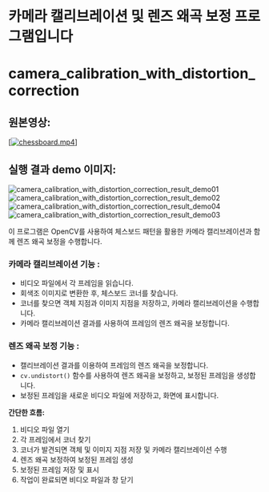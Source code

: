 # 카메라 캘리브레이션 및 렌즈 왜곡 보정 프로그램입니다
# camera_calibration_with_distortion_correction

## 원본영상:
[[![chessboard.mp4](https://img.youtube.com/vi/VIDEO_ID/0.jpg)]](https://github.com/yunee19/camera_calibration_with_distortion_correction/assets/133479803/8f58ea9a-8ec2-47c9-a7e8-362fbc3eec37)

## 실행 결과 demo 이미지:
![camera_calibration_with_distortion_correction_result_demo01](https://github.com/yunee19/camera_calibration_with_distortion_correction/assets/133479803/a377ccbe-f919-446e-8f8a-724f8f89d0a3)
![camera_calibration_with_distortion_correction_result_demo02](https://github.com/yunee19/camera_calibration_with_distortion_correction/assets/133479803/3782055d-181b-469c-ac19-5eab12f0e818)
![camera_calibration_with_distortion_correction_result_demo04](https://github.com/yunee19/camera_calibration_with_distortion_correction/assets/133479803/e5a317df-7e32-452d-8e09-aef0d606a12f)
![camera_calibration_with_distortion_correction_result_demo03](https://github.com/yunee19/camera_calibration_with_distortion_correction/assets/133479803/5749d0af-72f5-4d5f-bef0-1e43ed16d4d3)

이 프로그램은 OpenCV를 사용하여 체스보드 패턴을 활용한 카메라 캘리브레이션과 함께 렌즈 왜곡 보정을 수행합니다.

### 카메라 캘리브레이션 기능 :

- 비디오 파일에서 각 프레임을 읽습니다.
- 회색조 이미지로 변환한 후, 체스보드 코너를 찾습니다.
- 코너를 찾으면 객체 지점과 이미지 지점을 저장하고, 카메라 캘리브레이션을 수행합니다.
- 카메라 캘리브레이션 결과를 사용하여 프레임의 렌즈 왜곡을 보정합니다.

### 렌즈 왜곡 보정 기능 :

- 캘리브레이션 결과를 이용하여 프레임의 렌즈 왜곡을 보정합니다.
- `cv.undistort()` 함수를 사용하여 렌즈 왜곡을 보정하고, 보정된 프레임을 생성합니다.
- 보정된 프레임을 새로운 비디오 파일에 저장하고, 화면에 표시합니다.

**간단한 흐름:**

1. 비디오 파일 열기
2. 각 프레임에서 코너 찾기
3. 코너가 발견되면 객체 및 이미지 지점 저장 및 카메라 캘리브레이션 수행
4. 렌즈 왜곡 보정하여 보정된 프레임 생성
5. 보정된 프레임 저장 및 표시
6. 작업이 완료되면 비디오 파일과 창 닫기
